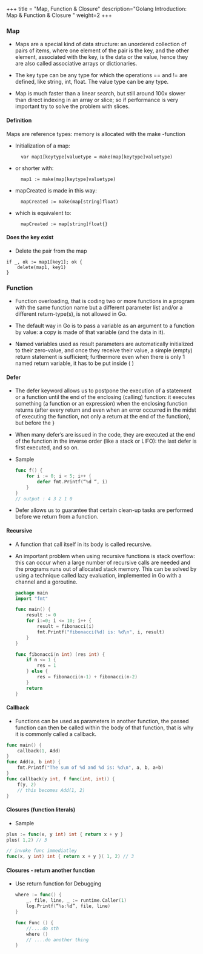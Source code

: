 +++
title = "Map, Function & Closure"
description="Golang Introduction: Map & Function & Closure "
weight=2
+++

### Map

- Maps are a special kind of data structure: an unordered collection of pairs of items, where one element of the pair is the key, and the other element, associated with the key, is the data or the value, hence they are also called associative arrays or dictionaries.

- The key type can be any type for which the operations == and != are defined, like string, int, float. The value type can be any type.

- Map is much faster than a linear search, but still around 100x slower than direct indexing in an array or slice; so if performance is very important try to solve the problem with slices.

#### Definition

Maps are reference types: memory is allocated with the make -function

* Initialization of a map: 
    
        var map1[keytype]valuetype = make(map[keytype]valuetype)

* or shorter with:

        map1 := make(map[keytype]valuetype)

* mapCreated is made in this way:

        mapCreated := make(map[string]float)

* which is equivalent to: 
    
        mapCreated := map[string]float{}

#### Does the key exist

- Delete the pair from the map

```
if _, ok := map1[key1]; ok {
    delete(map1, key1)
}
```

### Function

- Function overloading, that is coding two or more functions in a program with the same function name but a different parameter list and/or a different return-type(s), is not allowed in Go.

- The default way in Go is to pass a variable as an argument to a function by value: a copy is made of that variable (and the data in it).

- Named variables used as result parameters are automatically initialized to their zero-value, and once they receive their value, a simple (empty) return statement is sufficient; furthermore even when there is only 1 named return variable, it has to be put inside ( )

#### Defer

- The defer keyword allows us to postpone the execution of a statement or a function until the end of the enclosing (calling) function: it executes something (a function or an expression) when the enclosing function returns (after every return and even when an error occurred in the midst of executing the function, not only a return at the end of the function), but before the }

- When many defer’s are issued in the code, they are executed at the end of the function in the inverse order (like a stack or LIFO): the last defer is first executed, and so on.

- Sample

    ```go
    func f() {
        for i := 0; i < 5; i++ {
            defer fmt.Printf(“%d “, i)
        }
    }
    // output : 4 3 2 1 0
    ```

- Defer allows us to guarantee that certain clean-up tasks are performed before we return from a function.

#### Recursive

* A function that call itself in its body is called recursive.
* An important problem when using recursive functions is stack overflow: this can occur when a large number of recursive calls are needed and the programs runs out of allocated stack memory. This can be solved by using a technique called lazy evaluation, implemented in Go with a channel and a goroutine.


    ```go
    package main
    import "fmt"

    func main() {
        result := 0
        for i:=0; i <= 10; i++ {
            result = fibonacci(i)
            fmt.Printf("fibonacci(%d) is: %d\n", i, result)
        }
    }

    func fibonacci(n int) (res int) {
        if n <= 1 {
            res = 1
        } else {
            res = fibonacci(n-1) + fibonacci(n-2)
        }
        return
    }
    ```

#### Callback

* Functions can be used as parameters in another function, the passed function can then be called within the body of that function, that is why it is commonly called a callback.


```go
func main() {
	callback(1, Add)
}
func Add(a, b int) {
	fmt.Printf("The sum of %d and %d is: %d\n", a, b, a+b)
}
func callback(y int, f func(int, int)) {
	f(y, 2)
	// this becomes Add(1, 2)
}
```

#### Closures (function literals)

* Sample 

```go
plus := func(x, y int) int { return x + y }
plus( 1,2) // 3

// invoke func immediatley
func(x, y int) int { return x + y }( 1, 2) // 3
```


#### Closures - return another function

* Use return function for Debugging

    ```go
    where := func() {
        _, file, line, _ := runtime.Caller(1)
        log.Printf(“%s:%d”, file, line)
    }

    func Func () {
        //....do sth 
        where ()
        // ....do another thing
    }
    ```



